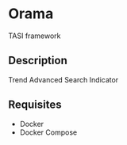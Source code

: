 # Orama
TASI framework

## Description

Trend Advanced Search Indicator

## Requisites

- Docker
- Docker Compose